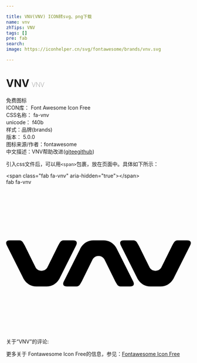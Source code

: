```yaml
---

title: VNV(VNV) ICON转svg、png下载
name: vnv
zhTips: VNV
tags: []
pre: fab
search: 
image: https://iconhelper.cn/svg/fontawesome/brands/vnv.svg

---
```


# VNV  <small style="font-size: 60%;font-weight: 100">VNV</small>


<div class="detail-page">
<p>
<span><span class="badge-success badge">免费图标</span> </span>
<br/>
<span>
ICON库：
<span class="badge-secondary badge">Font Awesome Icon Free</span> 
</span>
<br/>
<span>
CSS名称：
<span class="badge-secondary badge">fa-vnv</span> 
</span>
<br/>
<span>
unicode：
<span class="badge-secondary badge">f40b</span> 
<copy-btn content='f40b' btn-title=""></copy-btn>
<copy-btn :content='String.fromCodePoint(parseInt("f40b", 16))' btn-title="复制U"></copy-btn>
</span><br/><span>样式：<span class="badge-light badge">品牌(brands)</span></span>
<br/>
<span>
版本：
<span class="badge-secondary badge">5.0.0</span> 
</span>
<br/>
<span>图标来源/作者：<span class="badge-light badge">fontawesome</span></span> 
<br/>
<span class="zh-detail">中文描述：<span class="badge-primary badge">VNV</span><span class="help-link"><span>帮助改进</span>(<a href="https://gitee.com/liuwave/icon-helper/edit/master/json/fontawesome/brands/vnv.json" target="_blank" rel="noopener noreferrer">gitee</a><a href="https://github.com/liuwave/icon-helper/edit/master/json/fontawesome/brands/vnv.json" target="_blank" rel="noopener noreferrer">github</a></span>)</span><br/>
</p>
</div>
<div class="alert alert-dark">
  <i class="fab fa-vnv fa-xs"></i>
  <i class="fab fa-vnv fa-sm"></i>
  <i class="fab fa-vnv fa-lg"></i>
  <i class="fab fa-vnv fa-2x"></i>
  <i class="fab fa-vnv fa-3x"></i>
  <i class="fab fa-vnv fa-5x"></i>
  <i class="fab fa-vnv fa-7x"></i>
</div>
<div>
  <p>引入css文件后，可以用<code>&lt;span&gt;</code>包裹，放在页面中。具体如下所示：    
  </p>
  <div class="alert alert-primary" style="font-size: 14px">
    &lt;span class="fab fa-vnv" aria-hidden="true"&gt;&lt;/span&gt;
    <copy-btn content='<span class="fab fa-vnv" aria-hidden="true"></span>'></copy-btn>
  </div>
  <div class="alert alert-secondary">
    <i class="fab fa-vnv"
    style="font-size: 24px"
    aria-hidden="true"></i> fab fa-vnv
    <copy-btn content="fab fa-vnv" btn-title="复制图标名称"></copy-btn>
  </div>
</div>
<div id="svg" class="svg-wrap">
<svg xmlns="http://www.w3.org/2000/svg" viewBox="0 0 640 512"><path d="M104.9 352c-34.1 0-46.4-30.4-46.4-30.4L2.6 210.1S-7.8 192 13 192h32.8c10.4 0 13.2 8.7 18.8 18.1l36.7 74.5s5.2 13.1 21.1 13.1 21.1-13.1 21.1-13.1l36.7-74.5c5.6-9.5 8.4-18.1 18.8-18.1h32.8c20.8 0 10.4 18.1 10.4 18.1l-55.8 111.5S174.2 352 140 352h-35.1zm395 0c-34.1 0-46.4-30.4-46.4-30.4l-55.9-111.5S387.2 192 408 192h32.8c10.4 0 13.2 8.7 18.8 18.1l36.7 74.5s5.2 13.1 21.1 13.1 21.1-13.1 21.1-13.1l36.8-74.5c5.6-9.5 8.4-18.1 18.8-18.1H627c20.8 0 10.4 18.1 10.4 18.1l-55.9 111.5S569.3 352 535.1 352h-35.2zM337.6 192c34.1 0 46.4 30.4 46.4 30.4l55.9 111.5s10.4 18.1-10.4 18.1h-32.8c-10.4 0-13.2-8.7-18.8-18.1l-36.7-74.5s-5.2-13.1-21.1-13.1c-15.9 0-21.1 13.1-21.1 13.1l-36.7 74.5c-5.6 9.4-8.4 18.1-18.8 18.1h-32.9c-20.8 0-10.4-18.1-10.4-18.1l55.9-111.5s12.2-30.4 46.4-30.4h35.1z"/></svg>
</div>
<detail full-name='fa-vnv'></detail>
<div>
<p>关于“VNV”的评论:</p>
</div>
<Vssue title="关于“VNV”的评论" ></Vssue>    
<div><p>更多关于  Fontawesome Icon Free的信息，参见：<a target="_blank" href="https://iconhelper.cn/fontawesome.html">Fontawesome Icon Free</a>
</p></div>
